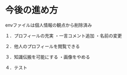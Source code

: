 # 今後の進め方

envファイルは個人情報の観点から削除済み

１．プロフィールの充実
・一言コメント追加
・名前の変更

２．他人のプロフィールを閲覧できる

３．知識伝搬を可能にする
・画像をやめる

４．テスト
